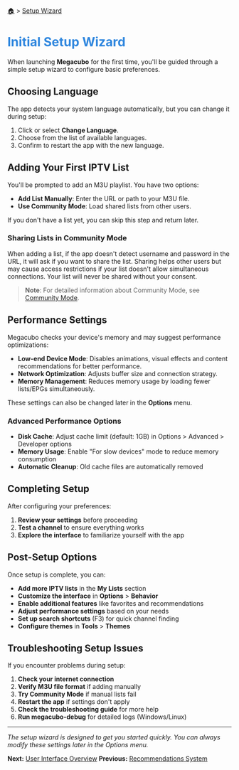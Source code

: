 [🏠](/README.md) > [Setup Wizard](setup-wizard.md)

# <span style="color: #2e86de;">Initial Setup Wizard</span>

When launching **Megacubo** for the first time, you'll be guided through a simple setup wizard to configure basic preferences.

## Choosing Language

The app detects your system language automatically, but you can change it during setup:

1. Click or select **Change Language**.
2. Choose from the list of available languages.
3. Confirm to restart the app with the new language.

## Adding Your First IPTV List

You'll be prompted to add an M3U playlist. You have two options:

- **Add List Manually**: Enter the URL or path to your M3U file.
- **Use Community Mode**: Load shared lists from other users.

If you don't have a list yet, you can skip this step and return later.

### Sharing Lists in Community Mode

When adding a list, if the app doesn't detect username and password in the URL, it will ask if you want to share the list. Sharing helps other users but may cause access restrictions if your list doesn't allow simultaneous connections. Your list will never be shared without your consent.

> **Note**: For detailed information about Community Mode, see [Community Mode](community-mode.md).

## Performance Settings

Megacubo checks your device's memory and may suggest performance optimizations:

- **Low-end Device Mode**: Disables animations, visual effects and content recommendations for better performance.
- **Network Optimization**: Adjusts buffer size and connection strategy.
- **Memory Management**: Reduces memory usage by loading fewer lists/EPGs simultaneously.

These settings can also be changed later in the **Options** menu.

### Advanced Performance Options

- **Disk Cache**: Adjust cache limit (default: 1GB) in Options > Advanced > Developer options
- **Memory Usage**: Enable "For slow devices" mode to reduce memory consumption
- **Automatic Cleanup**: Old cache files are automatically removed

## Completing Setup

After configuring your preferences:

1. **Review your settings** before proceeding
2. **Test a channel** to ensure everything works
3. **Explore the interface** to familiarize yourself with the app

## Post-Setup Options

Once setup is complete, you can:

- **Add more IPTV lists** in the **My Lists** section
- **Customize the interface** in **Options** > **Behavior**
- **Enable additional features** like favorites and recommendations
- **Adjust performance settings** based on your needs
- **Set up search shortcuts** (F3) for quick channel finding
- **Configure themes** in **Tools** > **Themes**

## Troubleshooting Setup Issues

If you encounter problems during setup:

1. **Check your internet connection**
2. **Verify M3U file format** if adding manually
3. **Try Community Mode** if manual lists fail
4. **Restart the app** if settings don't apply
5. **Check the troubleshooting guide** for more help
6. **Run megacubo-debug** for detailed logs (Windows/Linux)

---

*The setup wizard is designed to get you started quickly. You can always modify these settings later in the Options menu.*

**Next:** [User Interface Overview](ui-overview.md)
**Previous:** [Recommendations System](recommendations.md)
